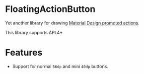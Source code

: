 FloatingActionButton
====================
Yet another library for drawing [Material Design promoted actions](http://www.google.com/design/spec/patterns/promoted-actions.html).

This library supports API 4+.

Features
========
* Support for normal `56dp` and mini `40dp` buttons.

 